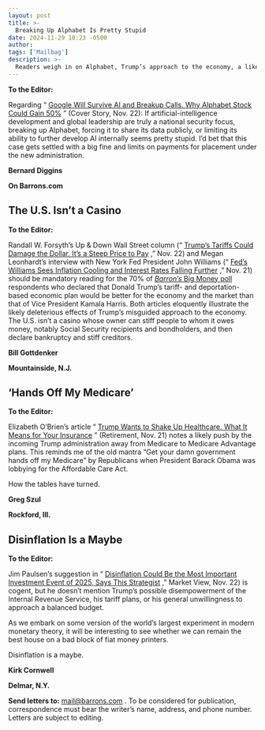 ```yaml
---
layout: post
title: >-
  Breaking Up Alphabet Is Pretty Stupid
date: 2024-11-29 18:23 -0500
author: 
tags: ['Mailbag']
description: >-
  Readers weigh in on Alphabet, Trump’s approach to the economy, a likely push for Medicare Advantage plans, and disinflation.
---
```





 


 





**To the Editor:**
  

Regarding “
[Google Will Survive AI and Breakup Calls. Why Alphabet Stock Could Gain 50%](https://www.barrons.com/articles/buy-google-alphabet-stock-price-ai-doj-break-up-calls-3ea5d918?mod=article_inline)
” (Cover Story, Nov. 22): If artificial-intelligence development and global leadership are truly a national security focus, breaking up Alphabet, forcing it to share its data publicly, or limiting its ability to further develop AI internally seems pretty stupid. I’d bet that this case gets settled with a big fine and limits on payments for placement under the new administration.


**Bernard Diggins**
  

**On Barrons.com**


The U.S. Isn’t a Casino
-----------------------

 **To the Editor:**
  

Randall W. Forsyth’s Up & Down Wall Street column (“
[Trump’s Tariffs Could Damage the Dollar. It’s a Steep Price to Pay](https://www.barrons.com/articles/trumps-tariffs-damage-dollar-inflation-23609ee2?mod=article_inline)
,” Nov. 22) and Megan Leonhardt’s interview with New York Fed President John Williams (“
[Fed’s Williams Sees Inflation Cooling and Interest Rates Falling Further](https://www.barrons.com/articles/fed-williams-inflation-interest-rates-ad56c96d?mod=article_inline)
,” Nov. 21) should be mandatory reading for the 70% of
[*Barron’s* Big Money poll](https://www.barrons.com/articles/stocks-market-prediction-big-money-poll-5ffbe89b?mod=article_inline)
respondents who declared that Donald Trump’s tariff- and deportation-based economic plan would be better for the economy and the market than that of Vice President Kamala Harris. Both articles eloquently illustrate the likely deleterious effects of Trump’s misguided approach to the economy. The U.S. isn’t a casino whose owner can stiff people to whom it owes money, notably Social Security recipients and bondholders, and then declare bankruptcy and stiff creditors.


**Bill Gottdenker**
  

**Mountainside, N.J.**


‘Hands Off My Medicare’
-----------------------

 **To the Editor:**
  

Elizabeth O’Brien’s article “
[Trump Wants to Shake Up Healthcare. What It Means for Your Insurance](https://www.barrons.com/articles/trump-healthcare-insurance-medicare-00b41a15?mod=article_inline)
” (Retirement, Nov. 21) notes a likely push by the incoming Trump administration away from Medicare to Medicare Advantage plans. This reminds me of the old mantra “Get your damn government hands off my Medicare” by Republicans when President Barack Obama was lobbying for the Affordable Care Act.


How the tables have turned.


**Greg Szul**
  

**Rockford, Ill.**


Disinflation Is a Maybe
-----------------------

 **To the Editor:**
  

Jim Paulsen’s suggestion in “
[Disinflation Could Be the Most Important Investment Event of 2025, Says This Strategist](https://www.barrons.com/articles/disinflation-economy-markets-gold-energy-stocks-ddf58018?mod=article_inline)
,” Market View, Nov. 22) is cogent, but he doesn’t mention Trump’s possible disempowerment of the Internal Revenue Service, his tariff plans, or his general unwillingness to approach a balanced budget.


As we embark on some version of the world’s largest experiment in modern monetary theory, it will be interesting to see whether we can remain the best house on a bad block of fiat money printers. 


Disinflation is a maybe.


**Kirk Cornwell**
  

**Delmar, N.Y.**


  

**Send letters to:** 
[mail@barrons.com](mailto:mail@barrons.com)
. To be considered for publication, correspondence must bear the writer’s name, address, and phone number. Letters are subject to editing.









